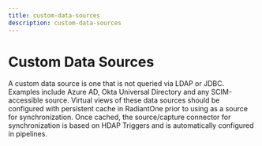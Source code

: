 ```yaml
---
title: custom-data-sources
description: custom-data-sources
---
```

         
# Custom Data Sources

A custom data source is one that is not queried via LDAP or JDBC. Examples include Azure AD, Okta Universal Directory and any SCIM-accessible source. Virtual views of these data sources should be configured with persistent cache in RadiantOne prior to using as a source for synchronization. Once cached, the source/capture connector for synchronization is based on HDAP Triggers and is automatically configured in pipelines.
